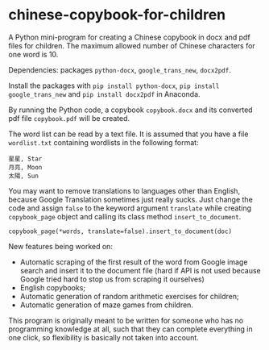 # chinese-copybook-for-children
A Python mini-program for creating a Chinese copybook in docx and pdf files for children. The maximum allowed number of Chinese characters for one word is 10.

Dependencies: packages `python-docx`, `google_trans_new`, `docx2pdf`.

Install the packages with `pip install python-docx`, `pip install google_trans_new` and `pip install docx2pdf` in Anaconda.

By running the Python code,  a copybook `copybook.docx` and its converted pdf file `copybook.pdf` will be created.

The word list can be read by a text file.
It is assumed that you have a file `wordlist.txt` containing wordlists in the following format:
```
星星, Star
月亮, Moon
太陽, Sun
```

You may want to remove translations to languages other than English, because Google Translation sometimes just really sucks. Just change the code and assign `false` to the keyword argument `translate` while creating `copybook_page` object and calling its class method `insert_to_document`. 
```
copybook_page(*words, translate=false).insert_to_document(doc)
```

New features being worked on:
* Automatic scraping of the first result of the word from Google image search and insert it to the document file (hard if API is not used because Google tried hard to stop us from scraping it ourselves)
* English copybooks;
* Automatic generation of random arithmetic exercises for children;
* Automatic generation of maze games from children. 

This program is originally meant to be written for someone who has no programming knowledge at all, such that they can complete everything in one click, so flexibility is basically not taken into account. 
